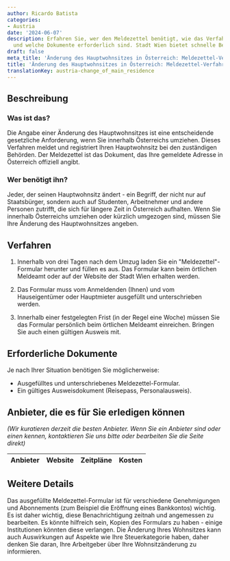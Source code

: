 ```yaml
---
author: Ricardo Batista
categories:
- Austria
date: '2024-06-07'
description: Erfahren Sie, wer den Meldezettel benötigt, wie das Verfahren abläuft
  und welche Dokumente erforderlich sind. Stadt Wien bietet schnelle Bearbeitung an.
draft: false
meta_title: 'Änderung des Hauptwohnsitzes in Österreich: Meldezettel-Verfahren'
title: 'Änderung des Hauptwohnsitzes in Österreich: Meldezettel-Verfahren'
translationKey: austria-change_of_main_residence
---
```



## Beschreibung

### Was ist das?

Die Angabe einer Änderung des Hauptwohnsitzes ist eine entscheidende gesetzliche Anforderung, wenn Sie innerhalb Österreichs umziehen. Dieses Verfahren meldet und registriert Ihren Hauptwohnsitz bei den zuständigen Behörden. Der Meldezettel ist das Dokument, das Ihre gemeldete Adresse in Österreich offiziell angibt.

### Wer benötigt ihn?

Jeder, der seinen Hauptwohnsitz ändert - ein Begriff, der nicht nur auf Staatsbürger, sondern auch auf Studenten, Arbeitnehmer und andere Personen zutrifft, die sich für längere Zeit in Österreich aufhalten. Wenn Sie innerhalb Österreichs umziehen oder kürzlich umgezogen sind, müssen Sie Ihre Änderung des Hauptwohnsitzes angeben.

## Verfahren

1. Innerhalb von drei Tagen nach dem Umzug laden Sie ein "Meldezettel"-Formular herunter und füllen es aus. Das Formular kann beim örtlichen Meldeamt oder auf der Website der Stadt Wien erhalten werden.

2. Das Formular muss vom Anmeldenden (Ihnen) und vom Hauseigentümer oder Hauptmieter ausgefüllt und unterschrieben werden.

3. Innerhalb einer festgelegten Frist (in der Regel eine Woche) müssen Sie das Formular persönlich beim örtlichen Meldeamt einreichen. Bringen Sie auch einen gültigen Ausweis mit.

## Erforderliche Dokumente

Je nach Ihrer Situation benötigen Sie möglicherweise:

- Ausgefülltes und unterschriebenes Meldezettel-Formular.
- Ein gültiges Ausweisdokument (Reisepass, Personalausweis).

## Anbieter, die es für Sie erledigen können

_(Wir kuratieren derzeit die besten Anbieter. Wenn Sie ein Anbieter sind oder einen kennen, kontaktieren Sie uns bitte oder bearbeiten Sie die Seite direkt)_

| Anbieter | Website | Zeitpläne | Kosten |
| --------------- | --------------- | :-------------: | :-------------: |
## Weitere Details

Das ausgefüllte Meldezettel-Formular ist für verschiedene Genehmigungen und Abonnements (zum Beispiel die Eröffnung eines Bankkontos) wichtig. Es ist daher wichtig, diese Benachrichtigung zeitnah und angemessen zu bearbeiten. Es könnte hilfreich sein, Kopien des Formulars zu haben - einige Institutionen könnten diese verlangen. Die Änderung Ihres Wohnsitzes kann auch Auswirkungen auf Aspekte wie Ihre Steuerkategorie haben, daher denken Sie daran, Ihre Arbeitgeber über Ihre Wohnsitzänderung zu informieren.